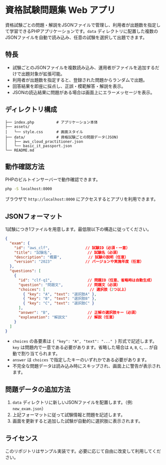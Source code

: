 # 資格試験問題集 Web アプリ

資格試験ごとの問題・解説をJSONファイルで管理し、利用者が出題数を指定して学習できるPHPアプリケーションです。`data` ディレクトリに配置した複数のJSONファイルを自動で読み込み、任意の試験を選択して出題できます。

## 特長
- 試験ごとのJSONファイルを複数読み込み、運用者がファイルを追加するだけで出題対象が拡張可能。
- 利用者が出題数を指定すると、登録された問題からランダムで出題。
- 回答結果を即座に採点し、正誤・模範解答・解説を表示。
- JSONの読込結果に問題がある場合は画面上にエラーメッセージを表示。

## ディレクトリ構成
```
├── index.php          # アプリケーション本体
├── assets/
│   └── style.css      # 画面スタイル
├── data/              # 資格試験ごとの問題データ(JSON)
│   ├── aws_cloud_practitioner.json
│   └── basic_it_passport.json
└── README.md
```

## 動作確認方法
PHPのビルトインサーバーで動作確認できます。

```bash
php -S localhost:8000
```

ブラウザで `http://localhost:8000` にアクセスするとアプリを利用できます。

## JSONフォーマット
1試験につき1ファイルを用意します。最低限以下の構造に従ってください。

```json
{
  "exam": {
    "id": "aws_clf",                // 試験ID（必須・一意）
    "title": "試験名",                // 試験名（必須）
    "description": "概要",            // 試験の説明（任意）
    "version": "2023"               // バージョンや実施年度（任意）
  },
  "questions": [
    {
      "id": "clf-q1",                // 問題ID（任意、省略時は自動生成）
      "question": "問題文",           // 問題文（必須）
      "choices": [                    // 選択肢（2つ以上）
        { "key": "A", "text": "選択肢A" },
        { "key": "B", "text": "選択肢B" },
        { "key": "C", "text": "選択肢C" }
      ],
      "answer": "B",                 // 正解の選択肢キー（必須）
      "explanation": "解説文"         // 解説（任意）
    }
  ]
}
```

- `choices` の各要素は `{ "key": "A", "text": "..." }` 形式で記述します。`key` は問題内で一意である必要があります。省略した場合は `A`, `B`, `C`, ... が自動で割り当てられます。
- `answer` は `choices` で指定したキーのいずれかである必要があります。
- 不完全な問題データは読み込み時にスキップされ、画面上に警告が表示されます。

## 問題データの追加方法
1. `data` ディレクトリに新しいJSONファイルを配置します。（例: `new_exam.json`）
2. 上記フォーマットに従って試験情報と問題を記述します。
3. 画面を更新すると追加した試験が自動的に選択肢に表示されます。

## ライセンス
このリポジトリはサンプル実装です。必要に応じて自由に改変して利用してください。
